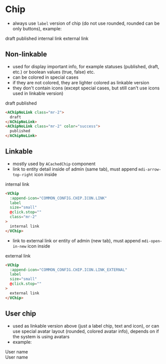 <script setup>
import AChipNoLink from "../../src/components/AChipNoLink.vue";
import AAnzuUserAvatar from "../../src/components/AAnzuUserAvatar.vue";
import { VChip } from 'vuetify/components/VChip';
import { VProgressCircular } from 'vuetify/components/VProgressCircular';
import { COMMON_CONFIG } from '../../src/model/commonConfig'
</script>

# Chip

- always use `label` version of chip (do not use rounded, rounded can be only buttons), example:
<div class="mt-4"> 
<ClientOnly>
  <AChipNoLink class="mr-2">draft</AChipNoLink>
  <AChipNoLink class="mr-2" color="success">published</AChipNoLink>
  <VChip
    :append-icon="COMMON_CONFIG.CHIP.ICON.LINK"
    label
    size="small"
    @click.stop=""
    class="mr-2"
  >
    internal link
  </VChip>
  <VChip
    :append-icon="COMMON_CONFIG.CHIP.ICON.LINK_EXTERNAL"
    label
    size="small"
    @click.stop=""
  >
    external link
  </VChip>
</ClientOnly>
</div>

## Non-linkable
- used for display important info, for example statuses (published, draft, etc.) or boolean values (true, false) etc.
- can be colored in special cases
- if they are not colored, they are lighter colored as linkable version
- they don't contain icons (except special cases, but still can't use icons used in linkable version)

<ClientOnly>
  <AChipNoLink class="mr-2">draft</AChipNoLink>
  <AChipNoLink class="mr-2" color="success">published</AChipNoLink>
</ClientOnly>

```html
<AChipNoLink class="mr-2">
  draft
</AChipNoLink>
<AChipNoLink class="mr-2" color="success">
  published
</AChipNoLink>
```

## Linkable
- mostly used by `ACachedChip` component
- link to entity detail inside of admin (same tab), must append `mdi-arrow-top-right` icon inside

<ClientOnly>
  <VChip
    :append-icon="COMMON_CONFIG.CHIP.ICON.LINK"
    label
    size="small"
    @click.stop=""
    class="mr-2"
  >
  internal link
  </VChip>
</ClientOnly>

```html
<VChip
  :append-icon="COMMON_CONFIG.CHIP.ICON.LINK"
  label
  size="small"
  @click.stop=""
  class="mr-2"
>
  internal link
</VChip>
```
- link to external link or entity of admin (new tab), must append `mdi-open-in-new` icon inside

<ClientOnly>
  <VChip
    :append-icon="COMMON_CONFIG.CHIP.ICON.LINK_EXTERNAL"
    label
    size="small"
    @click.stop=""
  >
    external link
  </VChip>
</ClientOnly>

```html
<VChip
  :append-icon="COMMON_CONFIG.CHIP.ICON.LINK_EXTERNAL"
  label
  size="small"
  @click.stop=""
>
  external link
</VChip>
```


## User chip
- used as linkable version above (just a label chip, text and icon), or can use special avatar layout (rounded, colored avatar info), depends on if the system is using avatars
- example:

<div class="d-flex align-center">
  <ClientOnly>
    <VChip
      :append-icon="COMMON_CONFIG.CHIP.ICON.LINK"
      label
      size="small"
      @click.stop=""
      class="mr-2"
    >
      User name
    </VChip>
    <div class="d-inline-flex mr-2">
      <VChip
        class="pl-1"
        size="small"
        :append-icon="COMMON_CONFIG.CHIP.ICON.LINK"
        @click.stop=""
      >
        <VProgressCircular
          :size="12"
          :width="2"
          indeterminate
          class="ml-1"
        />
      </VChip>
    </div>
    <div class="d-inline-flex">
      <VChip
        class="pl-1"
        size="small"
        :append-icon="COMMON_CONFIG.CHIP.ICON.LINK"
        @click.stop=""
      >
        <template #prepend>
          <AAnzuUserAvatar
            :user="
            {
              id: 1,
              person: {
                firstName: '',
                lastName: '',
                fullName: ''
              },
              avatar: {
                color: '',
                text: 'UN'
              },
              email: ''
            }
            "
            container-class="mr-1"
            :size="20"
          />
        </template>
        User name
      </VChip>
    </div>
  </ClientOnly>
</div>
